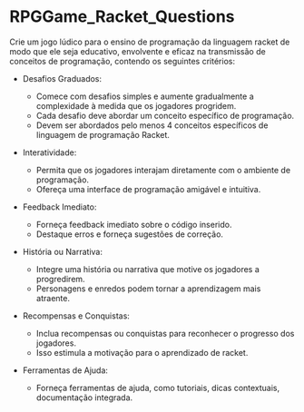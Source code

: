# RPGGame_Racket_Questions

Crie um jogo lúdico para o ensino de programação da linguagem racket de modo que ele seja educativo, envolvente e eficaz na transmissão de conceitos de programação, contendo os seguintes critérios:

- Desafios Graduados:
   - Comece com desafios simples e aumente gradualmente a complexidade à medida que os jogadores progridem.
   - Cada desafio deve abordar um conceito específico de programação.
   - Devem ser abordados pelo menos 4 conceitos específicos de linguagem de programação Racket.

- Interatividade:
   - Permita que os jogadores interajam diretamente com o ambiente de programação.
   - Ofereça uma interface de programação amigável e intuitiva.

- Feedback Imediato:
   - Forneça feedback imediato sobre o código inserido.
   - Destaque erros e forneça sugestões de correção.

- História ou Narrativa:
   - Integre uma história ou narrativa que motive os jogadores a progredirem.
   - Personagens e enredos podem tornar a aprendizagem mais atraente.

- Recompensas e Conquistas:
   - Inclua recompensas ou conquistas para reconhecer o progresso dos jogadores.
   - Isso estimula a motivação para o aprendizado de racket.

- Ferramentas de Ajuda:
   - Forneça ferramentas de ajuda, como tutoriais, dicas contextuais, documentação integrada.
